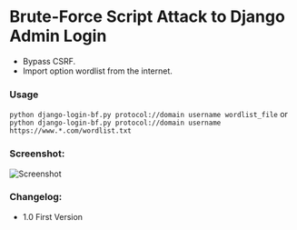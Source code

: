 # Brute-Force Script Attack to Django Admin Login

* Bypass CSRF.
* Import option wordlist from the internet.

### Usage
```python django-login-bf.py protocol://domain username wordlist_file```
or
```python django-login-bf.py protocol://domain username https://www.*.com/wordlist.txt```

### Screenshot:
![Screenshot](https://mordavid.co.il/github/images/brute-force-django-admin-panel_small.jpg)

### Changelog:
* 1.0 First Version
